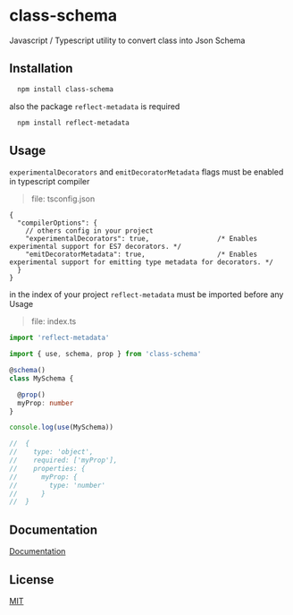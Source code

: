 
# class-schema

Javascript / Typescript utility to convert class into Json Schema

## Installation

```bash
  npm install class-schema
```

also the package `reflect-metadata` is required

```bash
  npm install reflect-metadata
```

## Usage

`experimentalDecorators` and `emitDecoratorMetadata` flags must be enabled in typescript compiler

> file: tsconfig.json

```json5
{
  "compilerOptions": {
    // others config in your project
    "experimentalDecorators": true,                 /* Enables experimental support for ES7 decorators. */
    "emitDecoratorMetadata": true,                  /* Enables experimental support for emitting type metadata for decorators. */
  }
}
```

in the index of your project `reflect-metadata` must be imported before any Usage

> file: index.ts

```typescript
import 'reflect-metadata'
```

```typescript
import { use, schema, prop } from 'class-schema'

@schema()
class MySchema {

  @prop()
  myProp: number
}

console.log(use(MySchema))

//  {
//    type: 'object',
//    required: ['myProp'],
//    properties: {
//      myProp: {
//        type: 'number'
//      }
//  }
```

## Documentation

[Documentation](https://giovannicardam.one/class-schema)

## License

[MIT](https://github.com/GiovanniCardamone/class-schema/blob/main/LICENSE)

